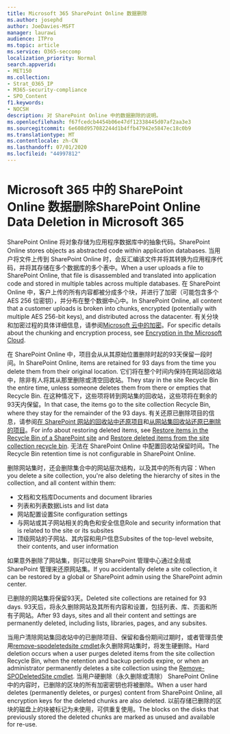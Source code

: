 ```yaml
---
title: Microsoft 365 SharePoint Online 数据删除
ms.author: josephd
author: JoeDavies-MSFT
manager: laurawi
audience: ITPro
ms.topic: article
ms.service: O365-seccomp
localization_priority: Normal
search.appverid:
- MET150
ms.collection:
- Strat_O365_IP
- M365-security-compliance
- SPO_Content
f1.keywords:
- NOCSH
description: 对 SharePoint Online 中的数据删除的说明。
ms.openlocfilehash: f67fcedcb4454b06e47df12338445d07af2aa3e3
ms.sourcegitcommit: 6e608d957082244d1b4ffb47942e5847ec18c0b9
ms.translationtype: MT
ms.contentlocale: zh-CN
ms.lasthandoff: 07/01/2020
ms.locfileid: "44997812"
---
```

# <a name="sharepoint-online-data-deletion-in-microsoft-365"></a><span data-ttu-id="ebd40-103">Microsoft 365 中的 SharePoint Online 数据删除</span><span class="sxs-lookup"><span data-stu-id="ebd40-103">SharePoint Online Data Deletion in Microsoft 365</span></span>

<span data-ttu-id="ebd40-104">SharePoint Online 将对象存储为应用程序数据库中的抽象代码。</span><span class="sxs-lookup"><span data-stu-id="ebd40-104">SharePoint Online stores objects as abstracted code within application databases.</span></span> <span data-ttu-id="ebd40-105">当用户将文件上传到 SharePoint Online 时，会反汇编该文件并将其转换为应用程序代码，并将其存储在多个数据库的多个表中。</span><span class="sxs-lookup"><span data-stu-id="ebd40-105">When a user uploads a file to SharePoint Online, that file is disassembled and translated into application code and stored in multiple tables across multiple databases.</span></span> <span data-ttu-id="ebd40-106">在 SharePoint Online 中，客户上传的所有内容都被分成多个块，并进行了加密（可能包含多个 AES 256 位密钥），并分布在整个数据中心中。</span><span class="sxs-lookup"><span data-stu-id="ebd40-106">In SharePoint Online, all content that a customer uploads is broken into chunks, encrypted (potentially with multiple AES 256-bit keys), and distributed across the datacenter.</span></span> <span data-ttu-id="ebd40-107">有关分块和加密过程的具体详细信息，请参阅[Microsoft 云中的加密](https://docs.microsoft.com/microsoft-365/compliance/office-365-encryption-in-the-microsoft-cloud-overview)。</span><span class="sxs-lookup"><span data-stu-id="ebd40-107">For specific details about the chunking and encryption process, see [Encryption in the Microsoft Cloud](https://docs.microsoft.com/microsoft-365/compliance/office-365-encryption-in-the-microsoft-cloud-overview).</span></span> 

<span data-ttu-id="ebd40-108">在 SharePoint Online 中，项目会从从其原始位置删除时起的93天保留一段时间。</span><span class="sxs-lookup"><span data-stu-id="ebd40-108">In SharePoint Online, items are retained for 93 days from the time you delete them from their original location.</span></span> <span data-ttu-id="ebd40-109">它们将在整个时间内保持在网站回收站中，除非有人将其从那里删除或清空回收站。</span><span class="sxs-lookup"><span data-stu-id="ebd40-109">They stay in the site Recycle Bin the entire time, unless someone deletes them from there or empties that Recycle Bin.</span></span> <span data-ttu-id="ebd40-110">在这种情况下，这些项将转到网站集的回收站，这些项将在剩余的93天内保留。</span><span class="sxs-lookup"><span data-stu-id="ebd40-110">In that case, the items go to the site collection Recycle Bin, where they stay for the remainder of the 93 days.</span></span> <span data-ttu-id="ebd40-111">有关还原已删除项目的信息，请参阅[在 SharePoint 网站的回收站中还原项目](https://support.office.com/article/6df466b6-55f2-4898-8d6e-c0dff851a0be#ID0EAADAAA=Online
)和[从网站集回收站还原已删除的项目](https://support.office.com/article/5fa924ee-16d7-487b-9a0a-021b9062d14b)。</span><span class="sxs-lookup"><span data-stu-id="ebd40-111">For info about restoring deleted items, see [Restore items in the Recycle Bin of a SharePoint site](https://support.office.com/article/6df466b6-55f2-4898-8d6e-c0dff851a0be#ID0EAADAAA=Online
) and [Restore deleted items from the site collection recycle bin](https://support.office.com/article/5fa924ee-16d7-487b-9a0a-021b9062d14b).</span></span> <span data-ttu-id="ebd40-112">无法在 SharePoint Online 中配置回收站保留时间。</span><span class="sxs-lookup"><span data-stu-id="ebd40-112">The Recycle Bin retention time is not configurable in SharePoint Online.</span></span>

<span data-ttu-id="ebd40-113">删除网站集时，还会删除集合中的网站层次结构，以及其中的所有内容：</span><span class="sxs-lookup"><span data-stu-id="ebd40-113">When you delete a site collection, you're also deleting the hierarchy of sites in the collection, and all content within them:</span></span>

- <span data-ttu-id="ebd40-114">文档和文档库</span><span class="sxs-lookup"><span data-stu-id="ebd40-114">Documents and document libraries</span></span>
- <span data-ttu-id="ebd40-115">列表和列表数据</span><span class="sxs-lookup"><span data-stu-id="ebd40-115">Lists and list data</span></span>
- <span data-ttu-id="ebd40-116">网站配置设置</span><span class="sxs-lookup"><span data-stu-id="ebd40-116">Site configuration settings</span></span>
- <span data-ttu-id="ebd40-117">与网站或其子网站相关的角色和安全信息</span><span class="sxs-lookup"><span data-stu-id="ebd40-117">Role and security information that is related to the site or its subsites</span></span>
- <span data-ttu-id="ebd40-118">顶级网站的子网站、其内容和用户信息</span><span class="sxs-lookup"><span data-stu-id="ebd40-118">Subsites of the top-level website, their contents, and user information</span></span>

<span data-ttu-id="ebd40-119">如果意外删除了网站集，则可以使用 SharePoint 管理中心通过全局或 SharePoint 管理来还原网站集。</span><span class="sxs-lookup"><span data-stu-id="ebd40-119">If you accidentally delete a site collection, it can be restored by a global or SharePoint admin using the SharePoint admin center.</span></span>

<span data-ttu-id="ebd40-120">已删除的网站集将保留93天。</span><span class="sxs-lookup"><span data-stu-id="ebd40-120">Deleted site collections are retained for 93 days.</span></span> <span data-ttu-id="ebd40-121">93天后，将永久删除网站及其所有内容和设置，包括列表、库、页面和所有子网站。</span><span class="sxs-lookup"><span data-stu-id="ebd40-121">After 93 days, sites and all their content and settings are permanently deleted, including lists, libraries, pages, and any subsites.</span></span>

<span data-ttu-id="ebd40-122">当用户清除网站集回收站中的已删除项目、保留和备份期间过期时，或者管理员使用[remove-spodeletedsite cmdlet](/powershell/module/sharepoint-online/Remove-SPODeletedSite?view=sharepoint-ps)永久删除网站集时，将发生硬删除。</span><span class="sxs-lookup"><span data-stu-id="ebd40-122">Hard deletion occurs when a user purges deleted items from the site collection Recycle Bin, when the retention and backup periods expire, or when an administrator permanently deletes a site collection using the [Remove-SPODeletedSite cmdlet](/powershell/module/sharepoint-online/Remove-SPODeletedSite?view=sharepoint-ps).</span></span> <span data-ttu-id="ebd40-123">当用户硬删除（永久删除或清除） SharePoint Online 中的内容时，已删除的区块的所有加密密钥也将被删除。</span><span class="sxs-lookup"><span data-stu-id="ebd40-123">When a user hard deletes (permanently deletes, or purges) content from SharePoint Online, all encryption keys for the deleted chunks are also deleted.</span></span> <span data-ttu-id="ebd40-124">以前存储已删除的区块的磁盘上的块被标记为未使用，可供重复使用。</span><span class="sxs-lookup"><span data-stu-id="ebd40-124">The blocks on the disks that previously stored the deleted chunks are marked as unused and available for re-use.</span></span>
